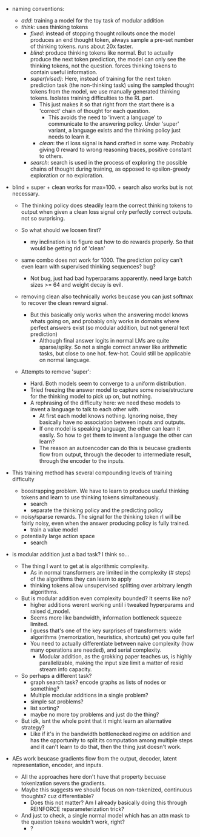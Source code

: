 
- naming conventions:
    - *add*: training a model for the toy task of modular addition
    - *think*: uses thinking tokens
        - *fixed*: instead of stopping thought rollouts once the model produces an end thought token, always sample a pre-set number of thinking tokens. runs about 20x faster.
        - *blind*: produce thinking tokens like normal. But to actually produce the next token prediction, the model can only see the thinking tokens, not the question. forces thinking tokens to contain useful information.
        - *super(vised)*: Here, instead of training for the next token prediction task (the non-thinking task) using the sampled thought tokens from the model, we use manually generated thinking tokens. Isolates training difficulties to the RL part.
            - This just makes it so that right from the start there is a 'correct' chain of thought for each question.
                - This avoids the need to 'invent a language' to communicate to the answering policy. Under 'super' variant, a language exists and the thinking policy just needs to learn it.
            - *clean*: the rl loss signal is hand crafted in some way. Probably giving 0 reward to wrong reasoning traces, positive constant to others.
        - *search*: search is used in the process of exploring the possible chains of thought during training, as opposed to epsilon-greedy exploration or no exploration.

- blind + super + clean works for max=100. + search also works but is not necessary.
    - The thinking policy does steadily learn the correct thinking tokens to output when given a clean loss signal only perfectly correct outputs. not so surprising.
    - So what should we loosen first?
        - my inclination is to figure out how to do rewards properly. So that would be getting rid of 'clean'

    - same combo does not work for 1000. The prediction policy can't even learn with supervised thinking sequences? bug?
        - Not bug, just had bad hyperparams apparently. need large batch sizes >= 64 and weight decay is evil.

    - removing clean also technically works beucase you can just softmax to recover the clean reward signal.
        - But this basically only works when the answering model knows whats going on, and probably only works in domains where perfect answers exist (so modular addition, but not general text prediction)
            - Although final answer logits in normal LMs are quite sparse/spiky. So not a single correct answer like arithmetic tasks, but close to one hot. few-hot. Could still be applicable on normal language.

    - Attempts to remove 'super':
        - Hard. Both models seem to converge to a uniform distribution.
        - Tried freezing the answer model to capture some noise/structure for the thinking model to pick up on, but nothing.
        - A rephrasing of the difficulty here: we need these models to invent a language to talk to each other with.
            - At first each model knows nothing. Ignoring noise, they basically have no association between inputs and outputs.
            - If one model is speaking language, the other can learn it easily. So how to get them to invent a language the other can learn?
            - The reason an autoencoder can do  this is beucase gradients flow from output, through the decoder to intermediate result, through the encoder to the inputs.

- This training method has several compounding levels of training difficulty
    - boostrapping problem. We have to learn to produce useful thinking tokens and learn to use thinking tokens simultaneously.
        - search
        - separate the thinking policy and the predicting policy
    - noisy/sparse rewards. The signal for the thinking token rl will be fairly noisy, even when the answer producing policy is fully trained.
        - train a value model
    - potentially large action space
        - search

- is modular addition just a bad task? I think so...
    - The thing I want to get at is algorithmic complexity.
        - As in normal transformers are limited in the complexity (# steps) of the algorithms they can learn to apply
        - thinking tokens allow unsupervised splitting over arbitrary length algorithms.
    - But is modular addition even complexity bounded? It seems like no?
        - higher  additions werent working until i tweaked hyperparams and raised d_model.
        - Seems more like bandwidth, information bottleneck squeeze limited.
        - I guess that's one of the key surprises of transformers: wide algorithms (memorization, heuristics, shortcuts) get you quite far!
        - You need to actually differentiate between naive complexity (how many operations are needed), and serial complexity.
            - Modular addition, as the grokking paper teaches us, is highly parallelizable, making the input size limit a matter of resid stream info capacity.
    - So perhaps a different task?
        - graph search task? encode graphs as lists of nodes or something?
        - Multiple modular additions in a single problem?
        - simple sat problems?
        - list sorting?
        - maybe no more toy problems and just do the thing?
    - But idk, isnt the whole point that it might learn an alternative strategy? 
        - Like if it's in the bandwidth bottlenecked regime on addition and has the opportunity to split its computation among multiple steps and it can't learn to do that, then the thing just doesn't work.

- AEs work beucase gradients flow from the output, decoder, latent representation, encoder, and inputs.
    - All the approaches here don't have that property becuase tokenization severs the gradients.
    - Maybe this suggests we should focus on non-tokenized, continuous thoughts? cuz differentiable?
        - Does this not matter? Am I already basically doing this through REINFORCE reparameterization trick?
    - And just to check, a single normal model which has an attn mask to the question tokens wouldn't work, right?
        - ?